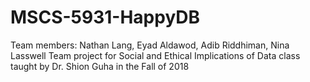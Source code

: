 # MSCS-5931-HappyDB
Team members: Nathan Lang, Eyad Aldawod, Adib Riddhiman, Nina Lasswell
Team project for Social and Ethical Implications of Data class taught by Dr. Shion Guha in the Fall of 2018
